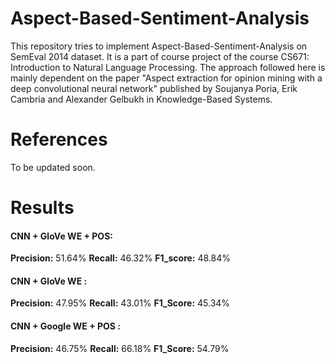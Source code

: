 # Aspect-Based-Sentiment-Analysis

This repository tries to implement Aspect-Based-Sentiment-Analysis on SemEval 2014 dataset. It is a part of course project of the course CS671: Introduction to Natural Language Processing. The approach followed here is mainly dependent on the paper "Aspect extraction for opinion mining with a deep convolutional neural network" published by Soujanya Poria, Erik Cambria and Alexander Gelbukh in Knowledge-Based Systems.

# References

To be updated soon.

# Results
#### CNN + GloVe WE + POS:

**Precision:** 51.64% **Recall:** 46.32% **F1_score:** 48.84% 

#### CNN + GloVe WE :

**Precision:** 47.95% **Recall:** 43.01% **F1_Score:** 45.34% 

#### CNN + Google WE + POS :

**Precision:** 46.75% **Recall:** 66.18% **F1_Score:** 54.79%
